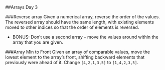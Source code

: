 ##Arrays Day 3

###Reverse array
Given a numerical array, reverse the order of the values. The reversed array should have the same length, with existing elements moved to other indices so that the order of elements is reversed.
 + BONUS: Don’t use a second array – move the values around within the array that you are given.

###Array Min to Front
Given an array of comparable values, move the lowest element to the array’s front, shifting backward elements that previously were ahead of it. Change `[4,2,1,3,5]` to `[1,4,2,3,5]`.

